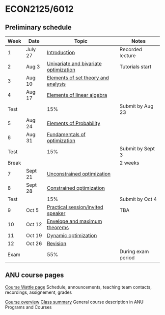 # ECON2125/6012

## Preliminary schedule

| Week | Date | Topic | Notes |
| ---- | ---- | ----- | ----- |
| 1    | July 27   | [Introduction](01.introduction) | Recorded lecture |
| 2    | Aug 3  | [Univariate and bivariate optimization](02.optimization_intro) | Tutorials start |
| 3    | Aug 10 | [Elements of set theory and analysis](03.set_theory) |  |
| 4    | Aug 17 | [Elements of linear algebra](04.linear_algebra) |  |
| Test | | 15% | Submit by Aug 23 |
| 5    | Aug 24 | [Elements of Probability](05.probability) |  |
| 6    | Aug 31 | [Fundamentals of optimization](06.optimization_fundamentals) |  |
| Test | | 15% | Submit by Sept 3 |
| Break | |  | 2 weeks |
| 7    | Sept 21 | [Unconstrained optimization](07.unconstrained) |   |
| 8    | Sept 28 | [Constrained optimization](08.constrained) |   |
| Test | | 15% | Submit by Oct 4 |
| 9    | Oct 5 | [Practical session/invited speaker](09.practical_session) | TBA |
| 10   | Oct 12 | [Envelope and maximum theorems](10.envelope_maximum) |   |
| 11   | Oct 19 | [Dynamic optimization](11.dynamic) |   |
| 12   | Oct 26 | [Revision](12.revision.md) |   |
| Exam |  | 55% | During exam period |

## ANU course pages

[Course Wattle page](https://wattlecourses.anu.edu.au/course/view.php?id=41102)
Schedule, announcements, teaching team contacts, recordings, assignement, grades

[Course overview](https://programsandcourses.anu.edu.au/2023/course/ECON2125#terms) 
[Class summary](https://programsandcourses.anu.edu.au/course/ECON2125/Second%20Semester/6275) 
General course description in ANU Programs and Courses

<!-- ## List of topics

```{tableofcontents}
``` -->
